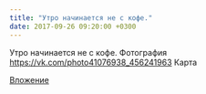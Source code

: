 ```yaml
---
title: "Утро начинается не с кофе."
date: 2017-09-26 09:20:00 +0300
---
```


Утро начинается не с кофе.
Фотография
https://vk.com/photo41076938_456241963
Карта

[Вложение](https://vk.com/photo41076938_456241963)
